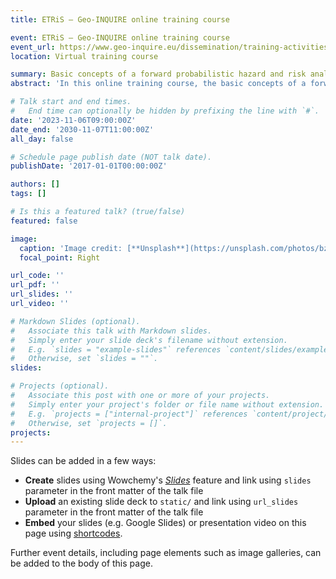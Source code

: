 ```yaml
---
title: ETRiS – Geo-INQUIRE online training course

event: ETRiS – Geo-INQUIRE online training course
event_url: https://www.geo-inquire.eu/dissemination/training-activities/etris
location: Virtual training course

summary: Basic concepts of a forward probabilistic hazard and risk analysis
abstract: 'In this online training course, the basic concepts of a forward probabilistic hazard and risk analysis are covered. Within such framework, the attendees will get a first lesson about the concept of fragility and the underlying assumptions of fragility for a class of assets exposed to risk. These concepts are further explored related to empirical fragility assessment. It is explained, at an introductory level, how the Bayesian inference, generalized regression models, and Markov Chan Monte Carlo simulation methods can be used for fitting and selecting the most suitable fragility model, given the available data. The attendees will also get a first glimpse into derivation of vulnerability functions based on convolution of fragility and consequence functions. A special focus is on the treatment and propagation of uncertainties in the fragility model parameters because of limited number of available data.'

# Talk start and end times.
#   End time can optionally be hidden by prefixing the line with `#`.
date: '2023-11-06T09:00:00Z'
date_end: '2030-11-07T11:00:00Z'
all_day: false

# Schedule page publish date (NOT talk date).
publishDate: '2017-01-01T00:00:00Z'

authors: []
tags: []

# Is this a featured talk? (true/false)
featured: false

image:
  caption: 'Image credit: [**Unsplash**](https://unsplash.com/photos/bzdhc5b3Bxs)'
  focal_point: Right

url_code: ''
url_pdf: ''
url_slides: ''
url_video: ''

# Markdown Slides (optional).
#   Associate this talk with Markdown slides.
#   Simply enter your slide deck's filename without extension.
#   E.g. `slides = "example-slides"` references `content/slides/example-slides.md`.
#   Otherwise, set `slides = ""`.
slides:

# Projects (optional).
#   Associate this post with one or more of your projects.
#   Simply enter your project's folder or file name without extension.
#   E.g. `projects = ["internal-project"]` references `content/project/deep-learning/index.md`.
#   Otherwise, set `projects = []`.
projects:
---
```


Slides can be added in a few ways:

- **Create** slides using Wowchemy's [_Slides_](https://docs.hugoblox.com/managing-content/#create-slides) feature and link using `slides` parameter in the front matter of the talk file
- **Upload** an existing slide deck to `static/` and link using `url_slides` parameter in the front matter of the talk file
- **Embed** your slides (e.g. Google Slides) or presentation video on this page using [shortcodes](https://docs.hugoblox.com/writing-markdown-latex/).

Further event details, including page elements such as image galleries, can be added to the body of this page.

